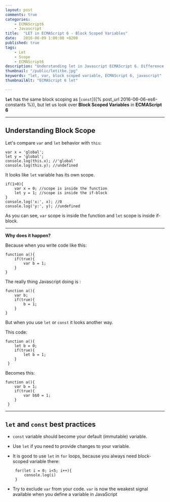 ```yaml
---
layout: post
comments: true
categories:
    - ECMAScript6
    - Javascript
title:  "LET in ECMAScript 6 - Block Scoped Variables"
date:   2016-06-09 1:00:00 +0200
published: true
tags: 
    - Let
    - Scope
    - ECMAScript6
description: "Understanding let in Javascript ECMAScript 6. Difference and comparsion of let and var. Block scoped variables in es6."
thumbnail: "/public/letitbe.jpg"
keywords: "let, var, block scoped variable, ECMAScript 6, javascript"
thumbnailAlt: "ECMAScript 6 let"

---
```


**`let`** has the same block scoping as [`const`]({% post_url 2016-06-06-es6-constants %}), but let us look over **Block Scoped Variables** in **ECMAScript 6**

<!--more-->

___

## Understanding Block Scope

Let's compare `var` and `let` behavior with `this`: 

    var x = 'global';
    let y = 'global';
    console.log(this.x); //'global'
    console.log(this.y); //undefined
    
It looks like `let` variable has its own scope.

  
    if(1>0){
        var x = 0; //scope is inside the function
        let y = 1; //scope is inside the if-block
    }
    console.log('x:', x); //0
    console.log('y:', y); //undefined
    
As you can see, `var` scope is inside the function and `let` scope is inside if-block.

___

**Why does it happen?**
 
 Because when you write code like this: 
 
    function a(){
        if(true){
            var b = 1;
        }
    }
    
 The really thing Javascript doing is :
 
    function a(){
        var b;
        if(true){
            b = 1;
        }
    }
    
 But when you use `let` or `const` it looks another way.
 
 This code:
 
    function a(){
        let b = 0;
        if(true){
            let b = 1;
        }
     }
     
 Becomes this:
 
    function a(){
        var b = 1;
        if(true){
            var b$0 = 1;
        }
     }
     
 ___
 
## `let` and `const` best practices
 
 - `const` variable should become your default (immutable) variable. 
 - Use `let` if you need to provide changes to your variable. 
 - It is good to use `let` in `for` loops, because you always need block-scoped variable there:
 
        for(let i = 0; i<5; i++){
            console.log(i)
        }
- Try to exclude `var` from your code. `var` is now the weakest signal available when you define a variable in JavaScript